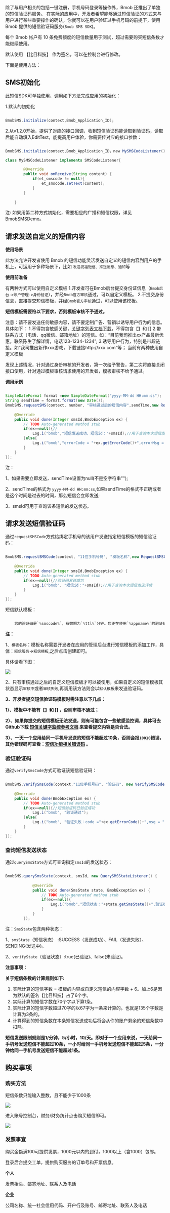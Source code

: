 
除了与用户相关的包括一键注册，手机号码登录等操作外，Bmob 还推出了单独的短信验证码服务。 在实际的应用中，开发者希望能够通过短信验证的方式来与用户进行某些重要操作的确认，你就可以在用户验证过手机号码的前提下，使用 Bmob 提供的短信验证码服务(`Bmob SMS SDK`)。

每个 Bmob 帐户有 10 条免费额度的短信数量用于测试，超过需要购买短信条数才能继续使用。

默认使用 【比目科技】 作为签名，可以在控制台进行修改。

下面是使用方法：

## SMS初始化

此短信SDK可单独使用，调用如下方法完成应用的初始化：

1.默认的初始化
```java

BmobSMS.initialize(context,Bmob_Application_ID);

```
2.从v1.2.0开始，提供了对应的接口回调，收到短信验证码能读取到验证码，读取后能自动填入EditText，能提高用户体验，你需要传对应的接口参数：

```java

BmobSMS.initialize(context,Bmob_Application_ID，new MySMSCodeListener());

class MySMSCodeListener implements SMSCodeListener{

		@Override
		public void onReceive(String content) {
			if(et_smscode != null){
				et_smscode.setText(content);
			}
		}
		
	}

```
注: 如果用第二种方式初始化，需要相应的广播和短信权限，详见BmobSMSDemo。
## 请求发送自定义的短信内容

**使用场景**

 此方法允许开发者使用 Bmob 的短信功能灵活发送自定义的短信内容到用户的手机上，可运用于多种场景下，比如 `发送祝福短信、推送消息、通知`等


**使用前准备**

有两种方式可以使用自定义模板
1.开发者可在Bmob后台提交身份证信息（`Bmob后台->账户管理->身份验证`），并经`Bmob官方审核`通过，可以自定义模板。
2.不提交身份信息，直接提交短信模板，并经`Bmob官方审核`通过，可以使用该模板。

**短信模板需要符以下要求，否则模板审核不予通过。**

注意：请不要发送任何敏感内容，请不要定制广告、营销以诱导用户行为的信息。具体如下：
1.不得包含敏感关键，[关键字列表文档下载](https://github.com/bmob/bmob-public-docs)，不得包含【】和 [] 
2.带联系方式（电话、qq微信、邮箱地址）的短信。如：“目前我司推出xx产品最新优惠，联系陈生了解详情，电话123-1234-1234”;
3.诱导用户行为，特别是带超链接。如“我司推出新作xxx游戏，下载链接http://xxx.com”等；
当前有两种使用自定义模板

发现上述情况，针对通过身份审核的开发者，第一次给予警告，第二次将直接关闭接口使用，针对通过模板审核请求使用的开发者，模板审核不给予通过。

**调用示例**

```java

SimpleDateFormat format =new SimpleDateFormat("yyyy-MM-dd HH:mm:ss");
String sendTime = format.format(new Date());
BmobSMS.requestSMS(context, number, "审核通过后的短信内容",sendTime,new RequestSMSCodeListener() {
	
	@Override
	public void done(Integer smsId,BmobException ex) {
		// TODO Auto-generated method stub
		if(ex==null){//
			Log.i("bmob","短信发送成功，短信id："+smsId);//用于查询本次短信发送详情
		}else{
			Log.i("bmob","errorCode = "+ex.getErrorCode()+",errorMsg = "+ex.getLocalizedMessage());
		}
	}
});

```

注：

1、如果需要立即发送，sendTime设置为null(不是空字符串"");

2、sendTime的格式为 `yyyy-MM-dd HH:mm:ss`,如果sendTime的格式不正确或者是这个时间是过去的时间，那么短信会立即发送;

3、smsId可用于查询该条短信的发送状态。


## 请求发送短信验证码

通过`requestSMSCode`方式给绑定手机号的该用户发送指定短信模板的短信验证码：

```java

BmobSMS.requestSMSCode(context, "11位手机号码", "模板名称",new RequestSMSCodeListener() {
			
	@Override
	public void done(Integer smsId,BmobException ex) {
		// TODO Auto-generated method stub
		if(ex==null){//验证码发送成功
			Log.i("bmob", "短信id："+smsId);//用于查询本次短信发送详情
		}
	}
});

```

短信默认模板：

```java 

	您的验证码是`%smscode%`，有效期为`%ttl%`分钟。您正在使用`%appname%`的验证码。【比目科技】

```

**注：**

1、`模板名称`：模板名称需要开发者在应用的管理后台进行短信模板的添加工作，具体：`短信服务`->`短信模板`,之后点击创建即可。


具体请看下图：

![](image/sms.png)


2、只有审核通过之后的自定义短信模板才可以被使用，如果自定义的短信模板其状态显示`审核中`或者`审核失败`,再调用该方法则会以`默认模板`来发送验证码。

**3、开发者提交短信验证码模板时需注意以下几点：**

**1）、模板中不能有【】和 [] ，否则审核不通过；**

**2）、如果你提交的短信模板无法发送，则有可能包含一些敏感监控词，具体可去Github下载  [短信关键字监控参考文档](https://github.com/bmob/bmob-public-docs/blob/master/%E7%9F%AD%E4%BF%A1%E5%85%B3%E9%94%AE%E5%AD%97%E7%9B%91%E6%8E%A7%E5%8F%82%E8%80%83%E6%96%87%E6%A1%A3.doc) 来查看提交内容是否合法。**

**3）、一天一个应用给同一手机号发送的短信不能超过10条，否则会报`10010`错误，其他错误码可查看：[短信功能相关错误码](http://docs.bmob.cn/sms/Android/g_errorcode/doc/index.html) 。**

### 验证验证码

通过`verifySmsCode`方式可验证该短信验证码：

```java

BmobSMS.verifySmsCode(context,"11位手机号码", "验证码", new VerifySMSCodeListener() {
			
	@Override
	public void done(BmobException ex) {
		// TODO Auto-generated method stub
		if(ex==null){//短信验证码已验证成功
			Log.i("bmob", "验证通过");
		}else{
			Log.i("bmob", "验证失败：code ="+ex.getErrorCode()+",msg = "+ex.getLocalizedMessage());
		}
	}
});

```

### 查询短信发送状态

通过`querySmsState`方式可查询指定`smsId`的发送状态：

```java

BmobSMS.querySmsState(context, smsId, new QuerySMSStateListener() {
			
			@Override
			public void done(SmsState state, BmobException ex) {
				// TODO Auto-generated method stub
				if(ex==null){
					Log.i("bmob","短信状态："+state.getSmsState()+",验证状态："+state.getVerifyState());
				}
			}
		});

```

注：`SmsState`包含两种状态：

1、`smsState`（短信状态）   :SUCCESS（发送成功）、FAIL（发送失败）、SENDING(发送中)。

2、`verifyState`（验证状态）:true(已验证)、false(未验证)。


**注意事项：**

**关于短信条数的计算规则如下:**

1. 实际计算的短信字数 = 模板的内容或自定义短信的内容字数 + 6。加上6是因为默认的签名【比目科技】占了6个字。
2. 实际计算的短信字数在70个字以下算1条。
3. 实际计算的短信字数超过70字的以67字为一条来计算的。也就是135个字数是计算为3条的。
4. 计算得到的短信条数在本条短信发送成功后将会从你的账户剩余的短信条数中扣除。

**短信发送限制规则是1/分钟，5/小时，10/天。即对于一个应用来说，一天给同一手机号发送短信不能超过10条，一小时给同一手机号发送短信不能超过5条，一分钟给同一手机号发送短信不能超过1条。**

## 购买事项

### 购买方法

短信条数只能输入整数，且不能少于1000条

![](image/14703632057048.jpg)

进入账号控制台，财务/财务统计点击购买短信即可。

![](image/14703632600603.jpg)

### 发票事宜

购买金额满100可提供发票，1000元以内的到付，1000以上（含1000）包邮。

登录后台提交工单，提供购买服务的订单号和开票信息。

**个人**

发票抬头、邮寄地址、联系人及电话

**企业**

公司名称、统一社会信用代码、开户行及账号、邮寄地址、联系人及电话

